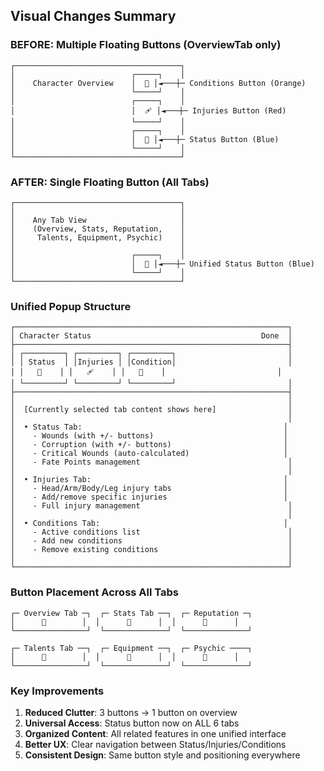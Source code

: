 ## Visual Changes Summary

### BEFORE: Multiple Floating Buttons (OverviewTab only)
```
┌─────────────────────────────────────┐
│                          ┌─────┐    │
│    Character Overview    │  🔺 │◄───┼─ Conditions Button (Orange)
│                          └─────┘    │
│                          ┌─────┐    │
│                          │  🩹 │◄───┼─ Injuries Button (Red)
│                          └─────┘    │
│                          ┌─────┐    │
│                          │  💖 │◄───┼─ Status Button (Blue)
│                          └─────┘    │
└─────────────────────────────────────┘
```

### AFTER: Single Floating Button (All Tabs)
```
┌─────────────────────────────────────┐
│                                     │
│    Any Tab View                     │
│    (Overview, Stats, Reputation,    │
│     Talents, Equipment, Psychic)    │
│                                     │
│                          ┌─────┐    │
│                          │  💖 │◄───┼─ Unified Status Button (Blue)
│                          └─────┘    │
└─────────────────────────────────────┘
```

### Unified Popup Structure
```
┌─────────────────────────────────────────────────────────────┐
│ Character Status                                      Done  │
├─────────────────────────────────────────────────────────────┤
│ ┌─────────┐ ┌─────────┐ ┌─────────┐                         │
│ │ Status  │ │Injuries │ │Condition│                         │
│ │   💖    │ │   🩹    │ │   🔺    │                         │
│ └─────────┘ └─────────┘ └─────────┘                         │
├─────────────────────────────────────────────────────────────┤
│                                                             │
│  [Currently selected tab content shows here]                │
│                                                             │
│  • Status Tab:                                             │
│    - Wounds (with +/- buttons)                             │
│    - Corruption (with +/- buttons)                         │
│    - Critical Wounds (auto-calculated)                     │
│    - Fate Points management                                 │
│                                                             │
│  • Injuries Tab:                                           │
│    - Head/Arm/Body/Leg injury tabs                         │
│    - Add/remove specific injuries                          │
│    - Full injury management                                 │
│                                                             │
│  • Conditions Tab:                                         │
│    - Active conditions list                                 │
│    - Add new conditions                                     │
│    - Remove existing conditions                             │
│                                                             │
└─────────────────────────────────────────────────────────────┘
```

### Button Placement Across All Tabs
```
┌─ Overview Tab ─┐  ┌─ Stats Tab ──┐  ┌─ Reputation ─┐
│      💖        │  │      💖      │  │      💖      │
└────────────────┘  └──────────────┘  └──────────────┘

┌─ Talents Tab ──┐  ┌─ Equipment ──┐  ┌─ Psychic ────┐
│      💖        │  │      💖      │  │      💖      │
└────────────────┘  └──────────────┘  └──────────────┘
```

### Key Improvements
1. **Reduced Clutter**: 3 buttons → 1 button on overview
2. **Universal Access**: Status button now on ALL 6 tabs
3. **Organized Content**: All related features in one unified interface
4. **Better UX**: Clear navigation between Status/Injuries/Conditions
5. **Consistent Design**: Same button style and positioning everywhere